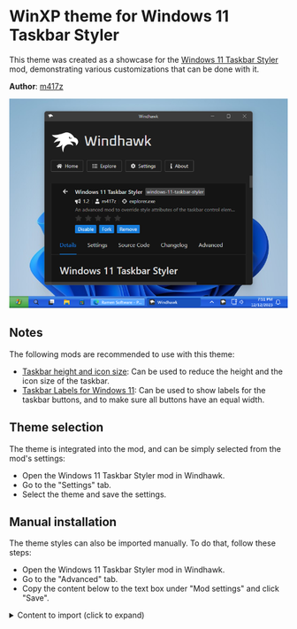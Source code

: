 # WinXP theme for Windows 11 Taskbar Styler

This theme was created as a showcase for the [Windows 11 Taskbar
Styler](https://windhawk.net/mods/windows-11-taskbar-styler) mod, demonstrating
various customizations that can be done with it.

**Author**: [m417z](https://github.com/m417z)

![Screenshot](screenshot.png)

## Notes

The following mods are recommended to use with this theme:

* [Taskbar height and icon size](https://windhawk.net/mods/taskbar-icon-size):
  Can be used to reduce the height and the icon size of the taskbar.
* [Taskbar Labels for Windows 11](https://windhawk.net/mods/taskbar-labels): Can
  be used to show labels for the taskbar buttons, and to make sure all buttons
  have an equal width.

## Theme selection

The theme is integrated into the mod, and can be simply selected from the mod's
settings:

* Open the Windows 11 Taskbar Styler mod in Windhawk.
* Go to the "Settings" tab.
* Select the theme and save the settings.

## Manual installation

The theme styles can also be imported manually. To do that, follow these steps:

* Open the Windows 11 Taskbar Styler mod in Windhawk.
* Go to the "Advanced" tab.
* Copy the content below to the text box under "Mod settings" and click "Save".

<details>
<summary>Content to import (click to expand)</summary>

```json
{
  "controlStyles[0].target": "Rectangle#BackgroundStroke",
  "controlStyles[0].styles[0]": "Fill:=<LinearGradientBrush StartPoint=\"0.5,0\" EndPoint=\"0.5,1\"> <GradientStop Color=\"#3168d5\" Offset=\"0.0\" /> <GradientStop Color=\"#4993E6\" Offset=\"0.1\" /> <GradientStop Color=\"#2157D7\" Offset=\"0.35\" /> <GradientStop Color=\"#2663E0\" Offset=\"0.8\" /> <GradientStop Color=\"#1941A5\" Offset=\"1.0\" /></LinearGradientBrush>",
  "controlStyles[0].styles[1]": "VerticalAlignment=Stretch",
  "controlStyles[0].styles[2]": "Height=Auto",
  "controlStyles[1].target": "Taskbar.ExperienceToggleButton#LaunchListButton[AutomationProperties.AutomationId=StartButton]",
  "controlStyles[1].styles[0]": "CornerRadius=0",
  "controlStyles[2].target": "Taskbar.ExperienceToggleButton#LaunchListButton[AutomationProperties.AutomationId=StartButton] > Taskbar.TaskListButtonPanel",
  "controlStyles[2].styles[0]": "Padding=0",
  "controlStyles[2].styles[1]": "Background:=<LinearGradientBrush StartPoint=\"0.5,0\" EndPoint=\"0.5,1\"> <GradientStop Color=\"#388238\" Offset=\"0.0\" /> <GradientStop Color=\"#71B571\" Offset=\"0.1\" /> <GradientStop Color=\"#71B571\" Offset=\"0.35\" /> <GradientStop Color=\"#47AA47\" Offset=\"0.8\" /> <GradientStop Color=\"#307443\" Offset=\"1.0\" /></LinearGradientBrush>",
  "controlStyles[3].target": "Taskbar.ExperienceToggleButton#LaunchListButton[AutomationProperties.AutomationId=StartButton] > Taskbar.TaskListButtonPanel > Border#BackgroundElement",
  "controlStyles[3].styles[0]": "Background:=<ImageBrush Stretch=\"None\" ImageSource=\"https://i.imgur.com/BvXJlkj.png\" />",
  "controlStyles[4].target": "Taskbar.ExperienceToggleButton#LaunchListButton[AutomationProperties.AutomationId=StartButton] > Taskbar.TaskListButtonPanel > Microsoft.UI.Xaml.Controls.AnimatedVisualPlayer#Icon",
  "controlStyles[4].styles[0]": "Visibility=Collapsed",
  "controlStyles[5].target": "TextBlock#LabelControl",
  "controlStyles[5].styles[0]": "Foreground=White",
  "controlStyles[6].target": "Rectangle#RunningIndicator",
  "controlStyles[6].styles[0]": "Visibility=Collapsed",
  "controlStyles[7].target": "TextBlock#TimeInnerTextBlock",
  "controlStyles[7].styles[0]": "Foreground=White",
  "controlStyles[8].target": "TextBlock#DateInnerTextBlock",
  "controlStyles[8].styles[0]": "Foreground=White",
  "controlStyles[9].target": "SystemTray.TextIconContent > Grid > SystemTray.AdaptiveTextBlock#Base > TextBlock",
  "controlStyles[9].styles[0]": "Foreground=White",
  "controlStyles[10].target": "Taskbar.TaskListLabeledButtonPanel@RunningIndicatorStates > Border#BackgroundElement",
  "controlStyles[10].styles[0]": "Background@NoRunningIndicator=Transparent",
  "controlStyles[10].styles[1]": "Background@ActiveRunningIndicator:=<LinearGradientBrush StartPoint=\"0.5,0\" EndPoint=\"0.5,1\"> <GradientStop Color=\"#1B67D7\" Offset=\"0.0\" /> <GradientStop Color=\"#1542A8\" Offset=\"0.1\" /> <GradientStop Color=\"#1951BA\" Offset=\"0.15\" /> <GradientStop Color=\"#1951BA\" Offset=\"0.95\" /> <GradientStop Color=\"#1542A8\" Offset=\"1.0\" /></LinearGradientBrush>",
  "controlStyles[10].styles[2]": "Background:=<LinearGradientBrush StartPoint=\"0.5,0\" EndPoint=\"0.5,1\"> <GradientStop Color=\"#3358B5\" Offset=\"0.0\" /> <GradientStop Color=\"#8AC4FD\" Offset=\"0.1\" /> <GradientStop Color=\"#56A3FF\" Offset=\"0.2\" /> <GradientStop Color=\"#56A3FF\" Offset=\"0.85\" /> <GradientStop Color=\"#378DF6\" Offset=\"0.9\" /> <GradientStop Color=\"#163E95\" Offset=\"1.0\" /></LinearGradientBrush>",
  "controlStyles[10].styles[3]": "BorderThickness=1",
  "controlStyles[10].styles[4]": "BorderBrush@NoRunningIndicator=Transparent",
  "controlStyles[10].styles[5]": "BorderBrush@ActiveRunningIndicator=#1B67D7",
  "controlStyles[10].styles[6]": "BorderBrush=#3358B5"
}
```
</details>
